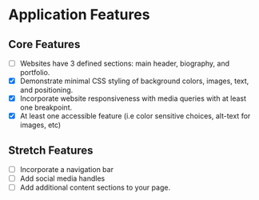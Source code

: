 # Application Features
## Core Features
- [ ] Websites have 3 defined sections: main header, biography, and portfolio.
- [x] Demonstrate minimal CSS styling of background colors, images, text, and positioning.
- [x] Incorporate website responsiveness with media queries with at least one breakpoint.
- [x] At least one accessible feature (i.e color sensitive choices, alt-text for images, etc) <br>
## Stretch Features
- [ ] Incorporate a navigation bar
- [ ] Add social media handles
- [ ] Add additional content sections to your page.
